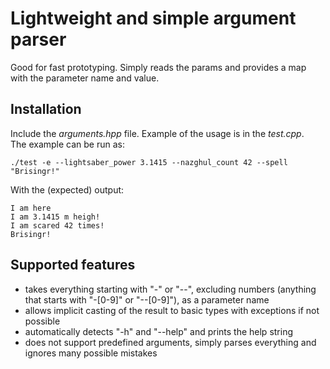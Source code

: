# Lightweight and simple argument parser 

Good for fast prototyping. Simply reads the params and provides a map with the parameter name and value. 

## Installation 
Include the *arguments.hpp* file. Example of the usage is in the *test.cpp*. \
The example can be run as: 
```
./test -e --lightsaber_power 3.1415 --nazghul_count 42 --spell "Brisingr!"
```
With the (expected) output:
```
I am here
I am 3.1415 m heigh!
I am scared 42 times!
Brisingr!

```

## Supported features 
- takes everything starting with "-" or "--", excluding numbers (anything that starts with "-[0-9]" or "--[0-9]"), as a parameter name
- allows implicit casting of the result to basic types with exceptions if not possible
- automatically detects "-h" and "--help" and prints the help string
- does not support predefined arguments, simply parses everything and ignores many possible mistakes

